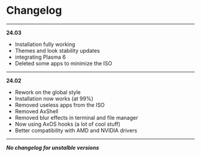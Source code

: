 # Changelog

---

**24.03**

- Installation fully working
- Themes and look stability updates
- integrating Plasma 6
- Deleted some apps to minimize the ISO

---

**24.02**

- Rework on the global style
- Installation now works (at 99%)
- Removed useless apps from the ISO
- Removed AxShell
- Removed blur effects in terminal and file manager
- Now using AxOS hooks (a lot of cool stuff)
- Better compatibility with AMD and NVIDIA drivers

---

**_No changelog for unstalble versions_**
